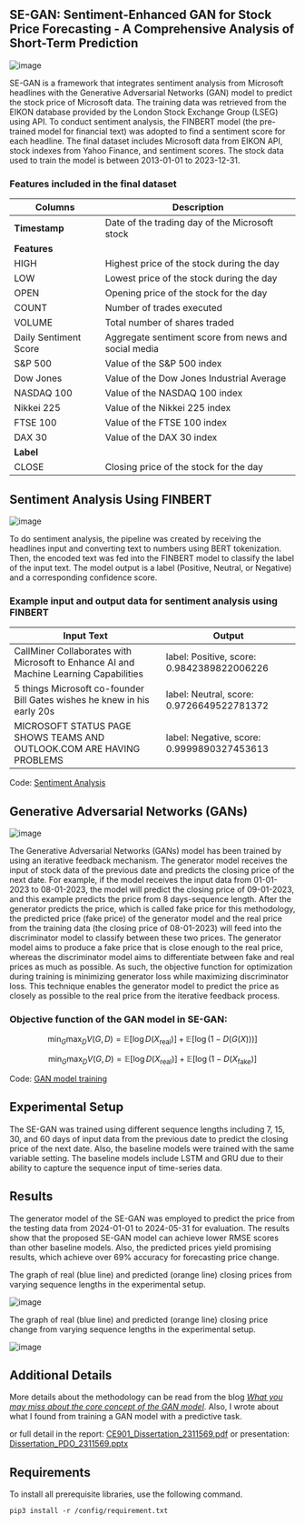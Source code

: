 ## SE-GAN: Sentiment-Enhanced GAN for Stock Price Forecasting - A Comprehensive Analysis of Short-Term Prediction

![image](https://github.com/user-attachments/assets/f580fe0a-8418-412c-9064-cba8db7b4f36)

SE-GAN is a framework that integrates sentiment analysis from Microsoft headlines with the Generative Adversarial Networks (GAN) model to predict the stock price of Microsoft data. The training data was retrieved from the EIKON database provided by the London Stock Exchange Group (LSEG) using API. To conduct sentiment analysis, the FINBERT model (the pre-trained model for financial text) was adopted to find a sentiment score for each headline. The final dataset includes Microsoft data from EIKON API, stock indexes from Yahoo Finance, and sentiment scores. The stock data used to train the model is between 2013-01-01 to 2023-12-31.

### Features included in the final dataset

| Columns                  | Description                                                     |
|--------------------------|-----------------------------------------------------------------|
| **Timestamp**             | Date of the trading day of the Microsoft stock                  |
| **Features**              |                                                                 |
| HIGH                      | Highest price of the stock during the day                       |
| LOW                       | Lowest price of the stock during the day                        |
| OPEN                      | Opening price of the stock for the day                          |
| COUNT                     | Number of trades executed                                       |
| VOLUME                    | Total number of shares traded                                   |
| Daily Sentiment Score     | Aggregate sentiment score from news and social media            |
| S&P 500                   | Value of the S&P 500 index                                      |
| Dow Jones                 | Value of the Dow Jones Industrial Average                        |
| NASDAQ 100                | Value of the NASDAQ 100 index                                   |
| Nikkei 225                | Value of the Nikkei 225 index                                   |
| FTSE 100                  | Value of the FTSE 100 index                                     |
| DAX 30                    | Value of the DAX 30 index                                       |
| **Label**                 |                                                                 |
| CLOSE                     | Closing price of the stock for the day                          |


## Sentiment Analysis Using FINBERT

![image](https://github.com/user-attachments/assets/940bfc9f-bac2-4a97-b33e-5036e57493b7) 

To do sentiment analysis, the pipeline was created by receiving the headlines input and converting text to numbers using BERT tokenization. Then, the encoded text was fed into the FINBERT model to classify the label of the input text. The model output is a label (Positive, Neutral, or Negative) and a corresponding confidence score. 

### Example input and output data for sentiment analysis using FINBERT

| **Input Text**                                                                                       | **Output**                           |
|------------------------------------------------------------------------------------------------------|--------------------------------------|
| CallMiner Collaborates with Microsoft to Enhance AI and Machine Learning Capabilities                 | label: Positive, score: 0.9842389822006226 |
| 5 things Microsoft co-founder Bill Gates wishes he knew in his early 20s                              | label: Neutral, score: 0.9726649522781372 |
| MICROSOFT STATUS PAGE SHOWS TEAMS AND OUTLOOK.COM ARE HAVING PROBLEMS                                 | label: Negative, score: 0.9999890327453613 |

Code: [Sentiment Analysis](https://github.com/phrugsa-limbunlom/SE-GAN-FOR-STOCK-FORECASTING/blob/main/sentiment-analysis/sentiment_analysis.py) 

## Generative Adversarial Networks (GANs)

![image](https://github.com/user-attachments/assets/12a71356-36d2-408c-9169-8ce44d787c19)

The Generative Adversarial Networks (GANs) model has been trained by using an iterative feedback mechanism. The generator model receives the input of stock data of the previous date and predicts the closing price of the next date. For example, if the model receives the input data from 01-01-2023 to 08-01-2023, the model will predict the closing price of 09-01-2023, and this example predicts the price from 8 days-sequence length. After the generator predicts the price, which is called fake price for this methodology, the predicted price (fake price) of the generator model and the real price from the training data (the closing price of 08-01-2023) will feed into the discriminator model to classify between these two prices. The generator model aims to produce a fake price that is close enough to the real price, whereas the discriminator model aims to differentiate between fake and real prices as much as possible. As such, the objective function for  optimization during training is minimizing generator loss while  maximizing discriminator loss. This technique enables the generator model to  predict the price as closely as possible to the real price from the iterative feedback process.

### Objective function of the GAN model in SE-GAN:

$$
\min_G \max_D V(G, D) = \mathbb{E}[\log D(X_{\text{real}})] + \mathbb{E}[\log(1 - D(G(X)))]
$$

$$
\min_G \max_D V(G, D) = \mathbb{E}[\log D(X_{\text{real}})] + \mathbb{E}[\log(1 - D(X_{\text{fake}})]
$$

Code: [GAN model training](https://github.com/phrugsa-limbunlom/SE-GAN-FOR-STOCK-FORECASTING/tree/main/model/GAN)

## Experimental Setup
The SE-GAN was trained using different sequence lengths including 7, 15, 30, and 60 days of input data from the previous date to predict the closing price of the next date. Also, the baseline models were trained with the same variable setting. The baseline models include LSTM and GRU due to their ability to capture the sequence input of time-series data.

## Results
The generator model of the SE-GAN was employed to predict the price from the testing data from 2024-01-01 to 2024-05-31 for evaluation. The results show that the proposed SE-GAN model can achieve lower RMSE scores than other baseline models. Also, the predicted prices yield promising results, which achieve over 69% accuracy for forecasting price change.

The graph of real (blue line) and predicted (orange line) closing prices from varying sequence lengths in the experimental setup. 

![image](https://github.com/user-attachments/assets/70cf84cb-a68f-4ba1-8aad-863c1b49842c)


The graph of real (blue line) and predicted (orange line) closing price change from varying sequence lengths in the experimental setup.

![image](https://github.com/user-attachments/assets/e1f2b248-86c4-469b-bf4c-915ebb8d36fa)


## Additional Details

More details about the methodology can be read from the blog [*What you may miss about the core concept of the GAN model*](https://gifttgif.medium.com/what-you-may-miss-about-the-core-concept-of-the-gan-model-f1820d3f7efc). Also, I wrote about what I found from training a GAN model with a predictive task.

or full detail in the report: [CE901_Dissertation_2311569.pdf](https://github.com/phrugsa-limbunlom/SE-GAN-FOR-STOCK-FORECASTING/blob/main/CE901_Dissertation_2311569.pdf) or presentation: [Dissertation_PDO_2311569.pptx](https://github.com/phrugsa-limbunlom/SE-GAN-FOR-STOCK-FORECASTING/blob/main/Dissertation_PDO_2311569.pptx)

## Requirements

To install all prerequisite libraries, use the following command.
```
pip3 install -r /config/requirement.txt
```
